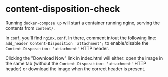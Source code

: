 # content-disposition-check

Running `docker-compose up` will start a container running nginx, serving the contents from `content/`.

In `conf`, you'll find `nginx.conf`. In there, comment in/out the following line: `add_header Content-Disposition 'attachment';` 
to enable/disable the `Content-Disposition: 'attachment'` HTTP header. 

Clicking the "Download Now" link in index.html will either: open the image in the same tab
(without the `Content-Disposition: 'attachment'` HTTP header) or download the image when the correct header is present.
